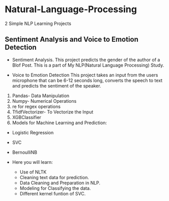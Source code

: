 # Natural-Language-Processing
2 Simple NLP Learning Projects

## Sentiment Analysis and Voice to Emotion Detection

* Sentiment Analysis.
This project predicts the gender of the author of a Blof Post. This is a part of My NLP(Natural Language Processing) Study.

* Voice to Emotion Detection
This project takes an input from the users microphone that can be 6-12 seconds long, converts the speech to text and predicts the sentiment of the speaker.


1. Pandas- Data Manipulation
2. Numpy- Numerical Operations
3. re for regex operations
4. TfidfVectorizer- To Vectorize the Input
5. XGBClassifier
6. Models for Machine Learning and Prediction:


  *   Logistic Regression
  *   SVC
  * BernoulliNB

* Here you will learn:
    * Use of NLTK
    * Cleaning text data for prediction.
    * Data Cleaning and Preparation in NLP.
    * Modeling for Classifying the data.
    * Different kernel funtion of SVC.



